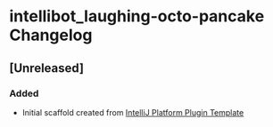 <!-- Keep a Changelog guide -> https://keepachangelog.com -->

# intellibot_laughing-octo-pancake Changelog

## [Unreleased]
### Added
- Initial scaffold created from [IntelliJ Platform Plugin Template](https://github.com/JetBrains/intellij-platform-plugin-template)
